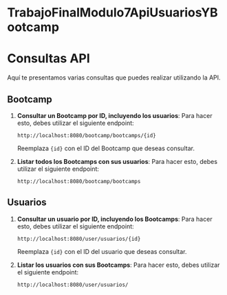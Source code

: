 # TrabajoFinalModulo7ApiUsuariosYBootcamp

# Consultas API

Aquí te presentamos varias consultas que puedes realizar utilizando la API.

## Bootcamp

1. **Consultar un Bootcamp por ID, incluyendo los usuarios**: Para hacer esto, debes utilizar el siguiente endpoint:

    ```
    http://localhost:8080/bootcamp/bootcamps/{id}
    ```
    Reemplaza `{id}` con el ID del Bootcamp que deseas consultar.

2. **Listar todos los Bootcamps con sus usuarios**: Para hacer esto, debes utilizar el siguiente endpoint:

    ```
    http://localhost:8080/bootcamp/bootcamps
    ```

## Usuarios

1. **Consultar un usuario por ID, incluyendo los Bootcamps**: Para hacer esto, debes utilizar el siguiente endpoint:

    ```
    http://localhost:8080/user/usuarios/{id}
    ```
    Reemplaza `{id}` con el ID del usuario que deseas consultar.

2. **Listar los usuarios con sus Bootcamps**: Para hacer esto, debes utilizar el siguiente endpoint:

    ```
    http://localhost:8080/user/usuarios/
    ```

